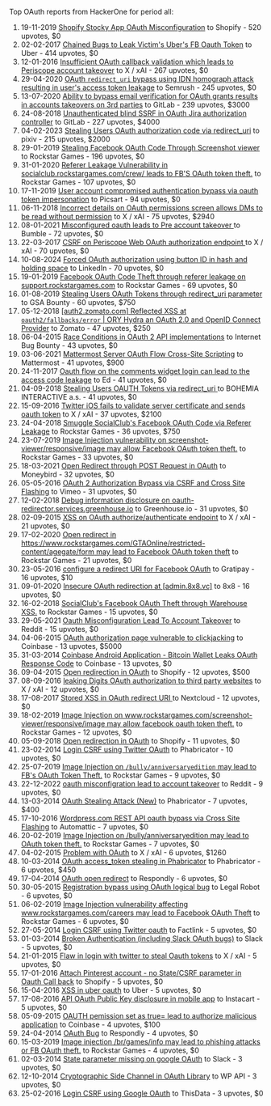 Top OAuth reports from HackerOne for period all:

1. 19-11-2019 [Shopify Stocky App OAuth Misconfiguration](https://hackerone.com/reports/740989) to Shopify - 520 upvotes, $0
2. 02-02-2017 [Chained Bugs to Leak Victim's Uber's FB Oauth Token](https://hackerone.com/reports/202781) to Uber - 414 upvotes, $0
3. 12-01-2016 [Insufficient OAuth callback validation which leads to Periscope account takeover](https://hackerone.com/reports/110293) to X / xAI - 267 upvotes, $0
4. 29-04-2020 [OAuth `redirect_uri` bypass using IDN homograph attack resulting in user's access token leakage](https://hackerone.com/reports/861940) to Semrush - 245 upvotes, $0
5. 13-07-2020 [Ability to bypass email verification for OAuth grants results in accounts takeovers on 3rd parties](https://hackerone.com/reports/922456) to GitLab - 239 upvotes, $3000
6. 24-08-2018 [Unauthenticated blind SSRF in OAuth Jira authorization controller](https://hackerone.com/reports/398799) to GitLab - 227 upvotes, $4000
7. 04-02-2023 [Stealing Users OAuth authorization code via redirect_uri](https://hackerone.com/reports/1861974) to pixiv - 215 upvotes, $2000
8. 29-01-2019 [Stealing Facebook OAuth Code Through Screenshot viewer](https://hackerone.com/reports/488269) to Rockstar Games - 196 upvotes, $0
9. 31-01-2020 [Referer Leakage Vulnerability in  socialclub.rockstargames.com/crew/ leads to FB'S OAuth token theft.](https://hackerone.com/reports/787160) to Rockstar Games - 107 upvotes, $0
10. 17-11-2019 [User account compromised authentication bypass via oauth token impersonation](https://hackerone.com/reports/739321) to Picsart - 94 upvotes, $0
11. 06-11-2018 [Incorrect details on OAuth permissions screen allows DMs to be read without permission](https://hackerone.com/reports/434763) to X / xAI - 75 upvotes, $2940
12. 08-01-2021 [Misconfigured oauth leads to Pre account takeover ](https://hackerone.com/reports/1074047) to Bumble - 72 upvotes, $0
13. 22-03-2017 [CSRF on Periscope Web OAuth authorization endpoint ](https://hackerone.com/reports/215381) to X / xAI - 70 upvotes, $0
14. 10-08-2024 [Forced OAuth authorization using button ID in hash and holding space](https://hackerone.com/reports/2649615) to LinkedIn - 70 upvotes, $0
15. 19-01-2019 [Facebook OAuth Code Theft through referer leakage on support.rockstargames.com](https://hackerone.com/reports/482743) to Rockstar Games - 69 upvotes, $0
16. 01-08-2019 [Stealing Users OAuth Tokens through redirect_uri parameter](https://hackerone.com/reports/665651) to GSA Bounty - 60 upvotes, $750
17. 05-12-2018 [[auth2.zomato.com] Reflected XSS at `oauth2/fallbacks/error` | ORY Hydra an OAuth 2.0 and OpenID Connect Provider](https://hackerone.com/reports/456333) to Zomato - 47 upvotes, $250
18. 06-04-2015 [Race Conditions in OAuth 2 API implementations](https://hackerone.com/reports/55140) to Internet Bug Bounty - 43 upvotes, $0
19. 03-06-2021 [Mattermost Server OAuth Flow Cross-Site Scripting](https://hackerone.com/reports/1216203) to Mattermost - 41 upvotes, $900
20. 24-11-2017 [Oauth flow on the comments widget login can lead to the access code leakage](https://hackerone.com/reports/292783) to Ed - 41 upvotes, $0
21. 04-09-2018 [Stealing Users OAUTH Tokens via redirect_uri ](https://hackerone.com/reports/405100) to BOHEMIA INTERACTIVE a.s. - 41 upvotes, $0
22. 15-09-2016 [Twitter iOS fails to validate server certificate and sends oauth token](https://hackerone.com/reports/168538) to X / xAI - 37 upvotes, $2100
23. 24-04-2018 [Smuggle SocialClub's Facebook OAuth Code via Referer Leakage](https://hackerone.com/reports/342709) to Rockstar Games - 36 upvotes, $750
24. 23-07-2019 [Image Injection vulnerability on screenshot-viewer/responsive/image may allow Facebook OAuth token theft.](https://hackerone.com/reports/655288) to Rockstar Games - 33 upvotes, $0
25. 18-03-2021 [Open Redirect through POST Request in OAuth](https://hackerone.com/reports/1129761) to Moneybird - 32 upvotes, $0
26. 05-05-2016 [OAuth 2 Authorization Bypass via CSRF and Cross Site Flashing](https://hackerone.com/reports/136582) to Vimeo - 31 upvotes, $0
27. 12-02-2018 [Debug information disclosure on oauth-redirector.services.greenhouse.io](https://hackerone.com/reports/315205) to Greenhouse.io - 31 upvotes, $0
28. 02-09-2015 [XSS on OAuth authorize/authenticate endpoint](https://hackerone.com/reports/87040) to X / xAI - 21 upvotes, $0
29. 17-02-2020 [Open redirect in https://www.rockstargames.com/GTAOnline/restricted-content/agegate/form may lead to Facebook OAuth token theft](https://hackerone.com/reports/798121) to Rockstar Games - 21 upvotes, $0
30. 23-05-2016 [configure a redirect URI for Facebook OAuth](https://hackerone.com/reports/140432) to Gratipay - 16 upvotes, $10
31. 09-01-2020 [Insecure OAuth redirection at [admin.8x8.vc]](https://hackerone.com/reports/770548) to 8x8 - 16 upvotes, $0
32. 16-02-2018 [SocialClub's Facebook OAuth Theft through Warehouse XSS.](https://hackerone.com/reports/316948) to Rockstar Games - 15 upvotes, $0
33. 29-05-2021 [Oauth Misconfiguration Lead To Account Takeover](https://hackerone.com/reports/1212374) to Reddit - 15 upvotes, $0
34. 04-06-2015 [OAuth authorization page vulnerable to clickjacking](https://hackerone.com/reports/65825) to Coinbase - 13 upvotes, $5000
35. 31-03-2014 [Coinbase Android Application - Bitcoin Wallet Leaks OAuth Response Code](https://hackerone.com/reports/5314) to Coinbase - 13 upvotes, $0
36. 09-04-2015 [Open redirection in OAuth](https://hackerone.com/reports/55525) to Shopify - 12 upvotes, $500
37. 08-09-2016 [leaking Digits OAuth authorization to third party websites](https://hackerone.com/reports/166942) to X / xAI - 12 upvotes, $0
38. 17-08-2017 [Stored XSS in OAuth redirect URI ](https://hackerone.com/reports/261138) to Nextcloud - 12 upvotes, $0
39. 18-02-2019 [Image Injection on www.rockstargames.com/screenshot-viewer/responsive/image may allow facebook oauth token theft.](https://hackerone.com/reports/497655) to Rockstar Games - 12 upvotes, $0
40. 05-09-2018 [Open redirection in OAuth](https://hackerone.com/reports/405697) to Shopify - 11 upvotes, $0
41. 23-02-2014 [Login CSRF using Twitter OAuth](https://hackerone.com/reports/2228) to Phabricator - 10 upvotes, $0
42. 25-07-2019 [Image Injection on `/bully/anniversaryedition` may lead to FB's OAuth Token Theft.](https://hackerone.com/reports/659784) to Rockstar Games - 9 upvotes, $0
43. 22-12-2022 [oauth misconfigration lead to account takeover](https://hackerone.com/reports/1815463) to Reddit - 9 upvotes, $0
44. 13-03-2014 [OAuth Stealing Attack (New)](https://hackerone.com/reports/3930) to Phabricator - 7 upvotes, $400
45. 17-10-2016 [Wordpress.com REST API oauth bypass via Cross Site Flashing](https://hackerone.com/reports/176308) to Automattic - 7 upvotes, $0
46. 20-02-2019 [Image Injection on /bully/anniversaryedition may lead to OAuth token theft.](https://hackerone.com/reports/498358) to Rockstar Games - 7 upvotes, $0
47. 04-02-2015 [Problem with OAuth](https://hackerone.com/reports/46485) to X / xAI - 6 upvotes, $1260
48. 10-03-2014 [OAuth access_token stealing in Phabricator](https://hackerone.com/reports/3596) to Phabricator - 6 upvotes, $450
49. 17-04-2014 [OAuth open redirect](https://hackerone.com/reports/7900) to Respondly - 6 upvotes, $0
50. 30-05-2015 [Registration bypass using OAuth logical bug](https://hackerone.com/reports/64946) to Legal Robot - 6 upvotes, $0
51. 06-02-2019 [Image Injection vulnerability affecting www.rockstargames.com/careers may lead to Facebook OAuth Theft](https://hackerone.com/reports/491654) to Rockstar Games - 6 upvotes, $0
52. 27-05-2014 [Login CSRF using Twitter oauth](https://hackerone.com/reports/13555) to Factlink - 5 upvotes, $0
53. 01-03-2014 [Broken Authentication (including Slack OAuth bugs)](https://hackerone.com/reports/2559) to Slack - 5 upvotes, $0
54. 21-01-2015 [Flaw in login with twitter to steal Oauth tokens](https://hackerone.com/reports/44492) to X / xAI - 5 upvotes, $0
55. 17-01-2016 [Attach Pinterest account - no State/CSRF parameter in Oauth Call back](https://hackerone.com/reports/111218) to Shopify - 5 upvotes, $0
56. 15-04-2016 [XSS in uber oauth](https://hackerone.com/reports/131052) to Uber - 5 upvotes, $0
57. 17-08-2016 [API OAuth Public Key disclosure in mobile app](https://hackerone.com/reports/160120) to Instacart - 5 upvotes, $0
58. 05-09-2015 [OAUTH pemission set as true= lead to authorize malicious application](https://hackerone.com/reports/87561) to Coinbase - 4 upvotes, $100
59. 24-04-2014 [OAuth Bug](https://hackerone.com/reports/9460) to Respondly - 4 upvotes, $0
60. 15-03-2019 [Image injection /br/games/info may lead to phishing attacks or FB OAuth theft.](https://hackerone.com/reports/510388) to Rockstar Games - 4 upvotes, $0
61. 02-03-2014 [State parameter missing on google OAuth](https://hackerone.com/reports/2688) to Slack - 3 upvotes, $0
62. 12-10-2014 [Cryptographic Side Channel in OAuth Library](https://hackerone.com/reports/31168) to WP API - 3 upvotes, $0
63. 25-02-2016 [Login CSRF using Google OAuth](https://hackerone.com/reports/118737) to ThisData - 3 upvotes, $0
